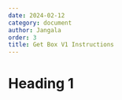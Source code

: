 ```yaml
---
date: 2024-02-12
category: document
author: Jangala
order: 3
title: Get Box V1 Instructions
---
```


# Heading 1